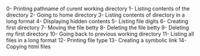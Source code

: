 0- Printing pathname of curent working directory
1- Listing contents of the directory
2- Going to home directory
3- Listing contents of directory in a long format
4- Displaying hidden contents
5- Listing file digits
6- Creating first directory
7- Moving the file betty
8- Deleting the file betty
9- Deleting my first directory
10- Going back to previous working directory
11- Listing all files in a long format
12- Printing file type
13- Creating a symbolic link
14- Copying html files

